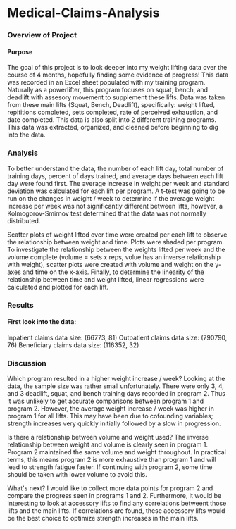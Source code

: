 # Medical-Claims-Analysis

### Overview of Project
#### Purpose
The goal of this project is to look deeper into my weight lifting data over the course of 4 months, hopefully finding some evidence of progress! This data was recorded in an Excel sheet populated with my training program. Naturally as a powerlifter, this program focuses on squat, bench, and deadlift with assesory movement to supplement these lifts. Data was taken from these main lifts (Squat, Bench, Deadlift), specifically: weight lifted, repititions completed, sets completed, rate of perceived exhaustion, and date completed. This data is also split into 2 different training programs. This data was extracted, organized, and cleaned before beginning to dig into the data.

### Analysis
To better understand the data, the number of each lift day, total number of training days, percent of days trained, and average days between each lift day were found first. The average increase in weight per week and standard deviation was calculated for each lift per program. A t-test was going to be run on the changes in weight / week to determine if the average weight increase per week was not significantly different between lifts, however, a Kolmogorov-Smirnov test determined that the data was not normally distributed.

Scatter plots of weight lifted over time were created per each lift to observe the relationship between weight and time. Plots were shaded per program. To investigate the relationship between the weights lifted per week and the volume complete (volume = sets x reps, volue has an inverse relationship with weight), scatter plots were created with volume and weight on the y-axes and time on the x-axis. Finally, to determine the linearity of the relationship between time and weight lifted, linear regressions were calculated and plotted for each lift. 

### Results
#### First look into the data:
Inpatient claims data size: (66773, 81)
Outpatient claims data size: (790790, 76)
Beneficiary claims data size: (116352, 32)




### Discussion
Which program resulted in a higher weight increase / week?
Looking at the data, the sample size was rather small unfortunately. There were only 3, 4, and 3 deadlift, squat, and bench training days recorded in program 2. Thus it was unlikely to get accurate comparisons between program 1 and program 2. However, the average weight increase / week was higher in program 1 for all lifts. This may have been due to cofounding variables; strength increases very quickly initially followed by a slow in progression. 

Is there a relationship between volume and weight used?
The inverse relationship between weight and volume is clearly seen in program 1. Program 2 maintained the same volume and weight throughout. In practical terms, this means program 2 is more exhaustive than program 1 and will lead to strength fatigue faster. If continuing with program 2, some time should be taken with lower volume to avoid this. 

What's next?
I would like to collect more data points for program 2 and compare the progress seen in programs 1 and 2. Furthermore, it would be interesting to look at accessory lifts to find any correlations betweent those lifts and the main lifts. If correlations are found, these accessory lifts would be the best choice to optimize strength increases in the main lifts. 
